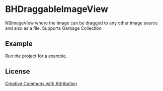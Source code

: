 BHDraggableImageView
====================

NSImageView where the image can be dragged to any other image source and also as a file.
Supports Garbage Collection

Example
-------
Run the project for a example.

License
-------
[Creative Commons with Attribution](http://example.com/)